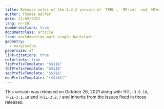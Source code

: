 ```yaml
---
title: Release notes of the 3.3.3 version of `TFEL`, `MFront` and `MTest`
author: Thomas Helfer
date: 21/09/2021
lang: en-EN
numbersections: true
documentclass: article
from: markdown+tex_math_single_backslash
geometry:
  - margin=2cm
papersize: a4
link-citations: true
colorlinks: true
figPrefixTemplate: "$$i$$"
tblPrefixTemplate: "$$i$$"
secPrefixTemplate: "$$i$$"
eqnPrefixTemplate: "($$i$$)"
---
```


This version was released on October 26, 2021 along with
`TFEL-3.0.10`, `TFEL-3.1.10` and `TFEL-3.2.7` and inherits from the
issues fixed in those releases.

